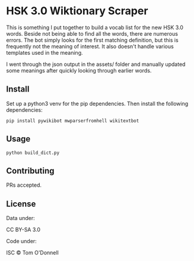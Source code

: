 # HSK 3.0 Wiktionary Scraper

This is something I put together to build a vocab list for the new HSK 3.0 words. Beside not being able to find all the
words, there are numerous errors. The bot simply looks for the first matching definition, but this is frequently not the
meaning of interest. It also doesn't handle various templates used in the meaning.

I went through the json output in the assets/ folder and manually updated some meanings after quickly looking through
earlier words.

## Install

Set up a python3 venv for the pip dependencies. Then install the following dependencies:


```
pip install pywikibot mwparserfromhell wikitextbot
```

## Usage

```
python build_dict.py
```

## Contributing

PRs accepted.

## License

Data under:

CC BY-SA 3.0

Code under:

ISC © Tom O'Donnell
